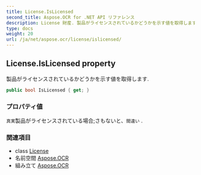 ```yaml
---
title: License.IsLicensed
second_title: Aspose.OCR for .NET API リファレンス
description: License 財産. 製品がライセンスされているかどうかを示す値を取得します.
type: docs
weight: 20
url: /ja/net/aspose.ocr/license/islicensed/
---
```

## License.IsLicensed property

製品がライセンスされているかどうかを示す値を取得します.

```csharp
public bool IsLicensed { get; }
```

### プロパティ値

`真実`製品がライセンスされている場合;さもないと、`間違い` .

### 関連項目

* class [License](../)
* 名前空間 [Aspose.OCR](../../license/)
* 組み立て [Aspose.OCR](../../../)


